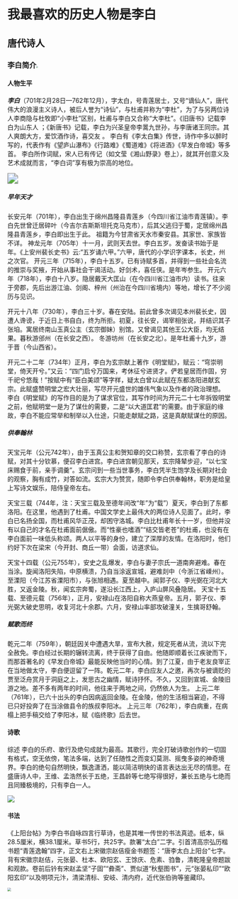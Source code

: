 #                                   我最喜欢的历史人物是李白

## 唐代诗人

### 李白简介<img src="C:\Users\Administrator\Desktop\罗文丽（markdown}\肖像.jpg" style="zoom:25%;" />

#### 人物生平

***李白***（701年2月28日—762年12月），字太白，号青莲居士，又号“谪仙人”，唐代伟大的浪漫主义诗人，被后人誉为“诗仙”，与杜甫并称为“李杜”，为了与另两位诗人李商隐与杜牧即“小李杜”区别，杜甫与李白又合称“大李杜”。《旧唐书》记载李白为山东人  ；《新唐书》记载，李白为兴圣皇帝李暠九世孙，与李唐诸王同宗。其人爽朗大方，爱饮酒作诗，喜交友  。
李白有《李太白集》传世，诗作中多以醉时写的，代表作有《望庐山瀑布》《行路难》《蜀道难》《将进酒》《早发白帝城》等多首。  李白所作词赋，宋人已有传记（如文莹《湘山野录》卷上），就其开创意义及艺术成就而言，“李白词”享有极为崇高的地位。

<img src="C:\Users\Administrator\Desktop\罗文丽（markdown}\笔记截图.png" style="zoom: 150%;" />

##### 早年天才

长安元年（701年），李白出生于绵州昌隆县青莲乡（今四川省江油市青莲镇）。李白先世曾迁居碎叶（今吉尔吉斯斯坦托克马克市），后其父逃归于蜀，定居绵州昌隆县青莲乡，李白即出生于此。 祖籍为今甘肃省天水市秦安县。其家世、家族皆不详。
神龙元年（705年）十一月，武则天去世。李白五岁。发奋读书始于是年。《上安州裴长史书》云:“五岁诵六甲。”六甲，唐代的小学识字课本，长史，州之次官。
开元三年（715年），李白十五岁。已有诗赋多首，并得到一些社会名流的推崇与奖掖，开始从事社会干谒活动。好剑术，喜任侠。是年岑参生。
开元六年（718年），李白十八岁。隐居戴天大匡山（在今四川省江油市内）读书。往来于旁郡，先后出游江油、剑阁、梓州（州治在今四川省境内）等地，增长了不少阅历与见识。



开元十八年（730年），李白三十岁。春在安陆。前此曾多次谒见本州裴长史，因遭人谗谤，于近日上书自白，终为所拒。初夏，往长安，谒宰相张说，并结识其子张垍。寓居终南山玉真公主（玄宗御妹）别馆。又曾谒见其他王公大臣，均无结果。暮秋游邠州（在长安之西）。  冬游坊州（在长安之北）。是年杜甫十九岁，游于晋（今山西省）。


开元二十二年（734年）正月，李白为玄宗献上著作《明堂赋》，赋云：“穹崇明堂，倚天开兮。”又云：“四门启兮万国来，考休征兮进贤才。俨若皇居而作固，穷千祀兮悠哉！”按赋中有“臣白美颂”等字样，疑太白曾以此赋在东都洛阳进献玄宗。此赋盛赞明堂之宏大壮丽，写尽开元盛世的雄伟气象以及作者的政治理想。
李白《明堂赋》的写作目的是为了谋求官位，其写作时间为开元二十七年拆毁明堂之前，他赋明堂一是为了谋仕的需要，二是“以大道匡君”的需要。由于家庭的缘故，李白不能应常举和制举以入仕途，只能走献赋之路，这是真献赋谋仕的原因。

##### 供奉翰林

天宝元年（公元742年），由于玉真公主和贺知章的交口称赞，玄宗看了李白的诗赋，对其十分钦慕，便召李白进宫。李白进宫朝见那天，玄宗降辇步迎，“以七宝床赐食于前，亲手调羹”。玄宗问到一些当世事务，李白凭半生饱学及长期对社会的观察，胸有成竹，对答如流。玄宗大为赞赏，随即令李白供奉翰林，职务是给皇上写诗文娱乐，陪侍皇帝左右。


天宝三载（744年，注：天宝三载及至德年间改“年”为“载”）夏天，李白到了东都洛阳。在这里，他遇到了杜甫。中国文学史上最伟大的两位诗人见面了。此时，李白已名扬全国，而杜甫风华正茂，却困守洛城。李白比杜甫年长十一岁，但他并没有以自己的才名在杜甫面前倨傲。而“性豪也嗜酒”“结交皆老苍”的杜甫，也没有在李白面前一味低头称颂。两人以平等的身份，建立了深厚的友情。在洛阳时，他们约好下次在梁宋（今开封、商丘一带）会面，访道求仙。


天宝十四载（公元755年），安史之乱爆发，李白与妻子宗氏一道南奔避难。春在当涂。旋闻洛阳失陷，中原横溃，乃自当涂返宣城，避难剡中（今浙江省嵊州）。至溧阳（今江苏省溧阳市），与张旭相遇。夏至越中。闻郭子仪、李光弼在河北大胜，又返金陵。秋，闻玄宗奔蜀，遂沿长江西上，入庐山屏风叠隐居。
天宝十五载、至德元载（756年），正月，安禄山在洛阳自称大燕皇帝。五月，郭子仪、李光弼大破史思明，收复河北十余郡。六月，安禄山率部攻破潼关，生擒哥舒翰。

##### 赋歌而终

乾元二年（759年），朝廷因关中遭遇大旱，宣布大赦，规定死者从流，流以下完全赦免。李白经过长期的辗转流离，终于获得了自由。他随即顺着长江疾驶而下，而那首著名的《早发白帝城》最能反映他当时的心情。到了江夏，由于老友良宰正在当地做太守，李白便逗留了一阵。乾元二年，李白应友人之邀，再次与被谪贬的贾至泛舟赏月于洞庭之上，发思古之幽情，赋诗抒怀。不久，又回到宣城、金陵旧游之地。差不多有两年的时间，他往来于两地之间，仍然依人为生。
上元二年（761年），已六十出头的李白因病返回金陵。在金陵，他的生活相当窘迫，不得已只好投奔了在当涂做县令的族叔李阳冰。
上元三年（762年），李白病重，在病榻上把手稿交给了李阳冰，赋《临终歌》后去世。

#### 诗歌

综述
李白的乐府、歌行及绝句成就为最高。其歌行，完全打破诗歌创作的一切固有格式，空无依傍，笔法多端，达到了任随性之而变幻莫测、摇曳多姿的神奇境界。李白的绝句自然明快，飘逸潇洒，能以简洁明快的语言表达出无尽的情思。在盛唐诗人中，王维、孟浩然长于五绝，王昌龄等七绝写得很好，兼长五绝与七绝而且同臻极境的，只有李白一人。

![](C:\Users\Administrator\Desktop\罗文丽（markdown}\诗歌.webp)

#### 书法

《上阳台帖》为李白书自咏四言行草诗，也是其唯一传世的书法真迹。纸本，纵28.5厘米，横38.1厘米。草书5行，共25字。款署“太白”二字。引首清高宗弘历楷书题“青莲逸翰”四字，正文右上宋徽宗赵佶瘦金书题签：“唐李太白上阳台”七字。背有宋徽宗赵佶，元张晏、杜本、欧阳玄、王馀庆、危素、驺鲁，清乾隆皇帝题跋和观款。卷前后钤有宋赵孟坚“子固”“彜斋”、贾似道“秋壑图书”，元“张晏私印”“欧阳玄印”以及明项元汴，清梁清标、安岐、清内府，近代张伯驹等鉴藏印。

<img src="C:\Users\Administrator\Desktop\罗文丽（markdown}\书法.jpg" style="zoom:50%;" />